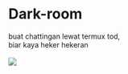 # Dark-room

buat chattingan lewat termux tod,<br>
biar kaya heker hekeran<br>
<br>
<img src="https://raw.githubusercontent.com/rezadkim/dark-room/master/WhatsApp%20Image%202019-05-11%20at%2014.35.47.jpeg">
